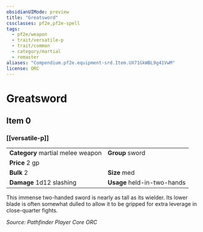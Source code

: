 ```yaml
---
obsidianUIMode: preview
title: "Greatsword"
cssclasses: pf2e,pf2e-spell
tags:
  - pf2e/weapon
  - trait/versatile-p
  - trait/common
  - category/martial
  - remaster
aliases: "Compendium.pf2e.equipment-srd.Item.UX71GkWBL9g41VwM"
license: ORC
---
```

# Greatsword
## Item 0
### [[versatile-p]]

|  |  |
| -- | -- |
| **Category** martial melee weapon | **Group** sword |
| **Price** 2 gp |  |
| **Bulk** 2 | **Size** med |
| **Damage** 1d12 slashing  | **Usage** held-in-two-hands |



This immense two-handed sword is nearly as tall as its wielder. Its lower blade is often somewhat dulled to allow it to be gripped for extra leverage in close-quarter fights.

*Source: Pathfinder Player Core*
*ORC*